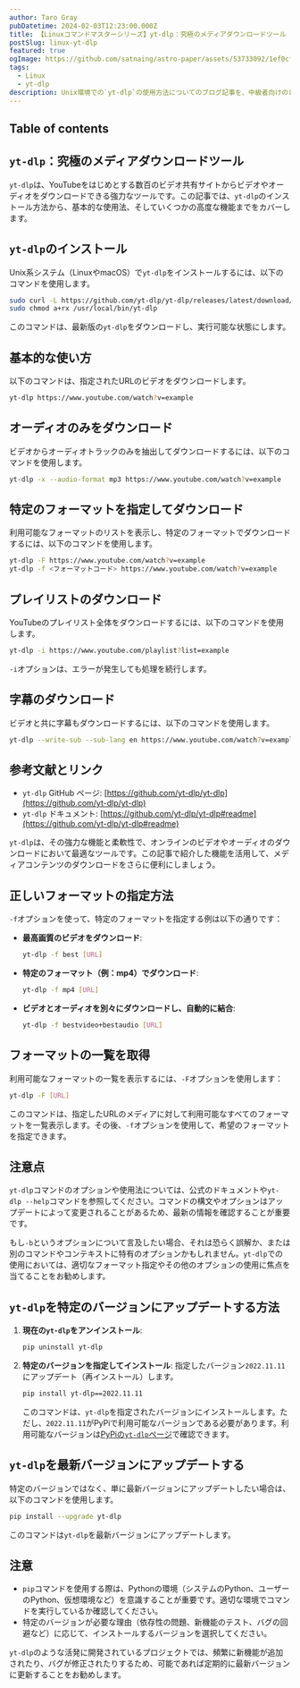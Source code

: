 ```yaml
---
author: Taro Gray
pubDatetime: 2024-02-03T12:23:00.000Z
title: 【Linuxコマンドマスターシリーズ】yt-dlp：究極のメディアダウンロードツール
postSlug: linux-yt-dlp
featured: true
ogImage: https://github.com/satnaing/astro-paper/assets/53733092/1ef0cf03-8137-4d67-ac81-84a032119e3a
tags:
  - Linux
  - yt-dlp
description: Unix環境での`yt-dlp`の使用方法についてのブログ記事を、中級者向けのレベルでMarkdown形式で作成します。`yt-dlp`は、YouTubeやその他のビデオ共有サイトからメディアをダウンロードするためのコマンドラインプログラムです。ここでは、`yt-dlp`の基本的な使い方から、少し高度な使い方までを紹介し、コード例を交えて解説します。
---
```


## Table of contents

## `yt-dlp`：究極のメディアダウンロードツール

`yt-dlp`は、YouTubeをはじめとする数百のビデオ共有サイトからビデオやオーディオをダウンロードできる強力なツールです。この記事では、`yt-dlp`のインストール方法から、基本的な使用法、そしていくつかの高度な機能までをカバーします。

## `yt-dlp`のインストール

Unix系システム（LinuxやmacOS）で`yt-dlp`をインストールするには、以下のコマンドを使用します。

```bash
sudo curl -L https://github.com/yt-dlp/yt-dlp/releases/latest/download/yt-dlp -o /usr/local/bin/yt-dlp
sudo chmod a+rx /usr/local/bin/yt-dlp
```

このコマンドは、最新版の`yt-dlp`をダウンロードし、実行可能な状態にします。

## 基本的な使い方

以下のコマンドは、指定されたURLのビデオをダウンロードします。

```bash
yt-dlp https://www.youtube.com/watch?v=example
```

## オーディオのみをダウンロード

ビデオからオーディオトラックのみを抽出してダウンロードするには、以下のコマンドを使用します。

```bash
yt-dlp -x --audio-format mp3 https://www.youtube.com/watch?v=example
```

## 特定のフォーマットを指定してダウンロード

利用可能なフォーマットのリストを表示し、特定のフォーマットでダウンロードするには、以下のコマンドを使用します。

```bash
yt-dlp -F https://www.youtube.com/watch?v=example
yt-dlp -f <フォーマットコード> https://www.youtube.com/watch?v=example
```

## プレイリストのダウンロード

YouTubeのプレイリスト全体をダウンロードするには、以下のコマンドを使用します。

```bash
yt-dlp -i https://www.youtube.com/playlist?list=example
```

`-i`オプションは、エラーが発生しても処理を続行します。

## 字幕のダウンロード

ビデオと共に字幕もダウンロードするには、以下のコマンドを使用します。

```bash
yt-dlp --write-sub --sub-lang en https://www.youtube.com/watch?v=example
```

## 参考文献とリンク

- `yt-dlp` GitHub ページ: [https://github.com/yt-dlp/yt-dlp](https://github.com/yt-dlp/yt-dlp)
- `yt-dlp` ドキュメント: [https://github.com/yt-dlp/yt-dlp#readme](https://github.com/yt-dlp/yt-dlp#readme)

`yt-dlp`は、その強力な機能と柔軟性で、オンラインのビデオやオーディオのダウンロードにおいて最適なツールです。この記事で紹介した機能を活用して、メディアコンテンツのダウンロードをさらに便利にしましょう。

## 正しいフォーマットの指定方法

`-f`オプションを使って、特定のフォーマットを指定する例は以下の通りです：

- **最高画質のビデオをダウンロード**:

  ```bash
  yt-dlp -f best [URL]
  ```

- **特定のフォーマット（例：mp4）でダウンロード**:

  ```bash
  yt-dlp -f mp4 [URL]
  ```

- **ビデオとオーディオを別々にダウンロードし、自動的に結合**:
  ```bash
  yt-dlp -f bestvideo+bestaudio [URL]
  ```

## フォーマットの一覧を取得

利用可能なフォーマットの一覧を表示するには、`-F`オプションを使用します：

```bash
yt-dlp -F [URL]
```

このコマンドは、指定したURLのメディアに対して利用可能なすべてのフォーマットを一覧表示します。その後、`-f`オプションを使用して、希望のフォーマットを指定できます。

## 注意点

`yt-dlp`コマンドのオプションや使用法については、公式のドキュメントや`yt-dlp --help`コマンドを参照してください。コマンドの構文やオプションはアップデートによって変更されることがあるため、最新の情報を確認することが重要です。

もし`-b`というオプションについて言及したい場合、それは恐らく誤解か、または別のコマンドやコンテキストに特有のオプションかもしれません。`yt-dlp`での使用においては、適切なフォーマット指定やその他のオプションの使用に焦点を当てることをお勧めします。

## `yt-dlp`を特定のバージョンにアップデートする方法

1. **現在の`yt-dlp`をアンインストール**:

   ```bash
   pip uninstall yt-dlp
   ```

2. **特定のバージョンを指定してインストール**:
   指定したバージョン`2022.11.11`にアップデート（再インストール）します。

   ```bash
   pip install yt-dlp==2022.11.11
   ```

   このコマンドは、`yt-dlp`を指定されたバージョンにインストールします。ただし、`2022.11.11`がPyPiで利用可能なバージョンである必要があります。利用可能なバージョンは[PyPiの`yt-dlp`ページ](https://pypi.org/project/yt-dlp/)で確認できます。

## `yt-dlp`を最新バージョンにアップデートする

特定のバージョンではなく、単に最新バージョンにアップデートしたい場合は、以下のコマンドを使用します。

```bash
pip install --upgrade yt-dlp
```

このコマンドは`yt-dlp`を最新バージョンにアップデートします。

## 注意

- `pip`コマンドを使用する際は、Pythonの環境（システムのPython、ユーザーのPython、仮想環境など）を意識することが重要です。適切な環境でコマンドを実行しているか確認してください。
- 特定のバージョンが必要な理由（依存性の問題、新機能のテスト、バグの回避など）に応じて、インストールするバージョンを選択してください。

`yt-dlp`のような活発に開発されているプロジェクトでは、頻繁に新機能が追加されたり、バグが修正されたりするため、可能であれば定期的に最新バージョンに更新することをお勧めします。

